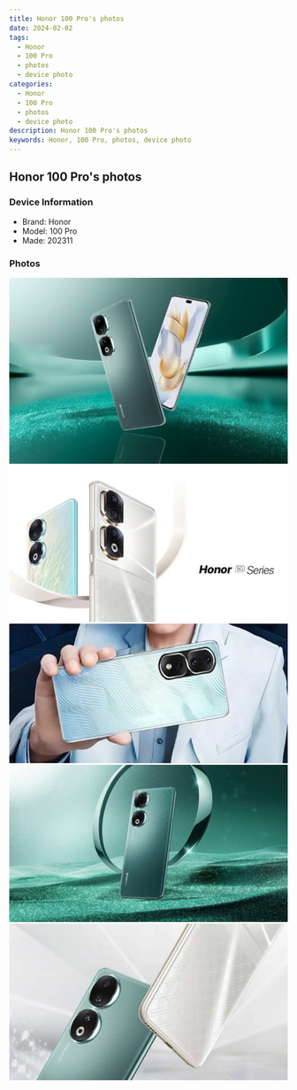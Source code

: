 ```yaml
---
title: Honor 100 Pro's photos
date: 2024-02-02
tags: 
  - Honor
  - 100 Pro
  - photos
  - device photo
categories: 
  - Honor
  - 100 Pro
  - photos
  - device photo
description: Honor 100 Pro's photos
keywords: Honor, 100 Pro, photos, device photo
---
```


## Honor 100 Pro's photos

### Device Information

- Brand: Honor
- Model: 100 Pro
- Made: 202311

### Photos

![/images/best-assets/devices/honor/honor-100-pro/1.jpg](/images/best-assets/devices/honor/honor-100-pro/1.jpg)
![/images/best-assets/devices/honor/honor-100-pro/2.jpg](/images/best-assets/devices/honor/honor-100-pro/2.jpg)
![/images/best-assets/devices/honor/honor-100-pro/3.jpg](/images/best-assets/devices/honor/honor-100-pro/3.jpg)
![/images/best-assets/devices/honor/honor-100-pro/4.jpg](/images/best-assets/devices/honor/honor-100-pro/4.jpg)
![/images/best-assets/devices/honor/honor-100-pro/5.jpg](/images/best-assets/devices/honor/honor-100-pro/5.jpg)
